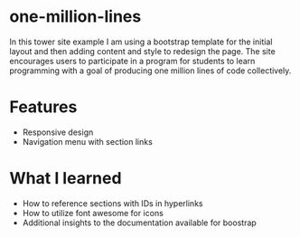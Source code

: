 # one-million-lines
In this tower site example I am using a bootstrap template for the initial layout and then adding content and style to redesign the page. The site encourages users to participate in a program for students to learn programming with a goal of producing one million lines of code collectively.

# Features
- Responsive design
- Navigation menu with section links

# What I learned
- How to reference sections with IDs in hyperlinks
- How to utilize font awesome for icons
- Additional insights to the documentation available for boostrap
